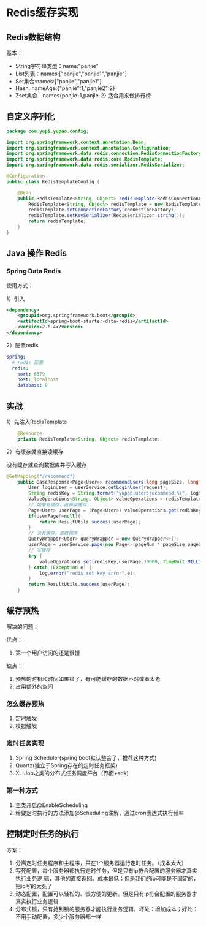 # Redis缓存实现

## Redis数据结构

基本：

- String字符串类型：name:"panjie"
- List列表：names:["panjie","panjie1","panjie"]
- Set集合:names:["panjie","panjie1"]
- Hash: nameAge:{"panjie":1,"panjie2":2}
- Zset集合：names{panjie-1,panjie-2} 适合用来做排行榜

## 自定义序列化

```java
package com.yupi.yupao.config;

import org.springframework.context.annotation.Bean;
import org.springframework.context.annotation.Configuration;
import org.springframework.data.redis.connection.RedisConnectionFactory;
import org.springframework.data.redis.core.RedisTemplate;
import org.springframework.data.redis.serializer.RedisSerializer;

@Configuration
public class RedisTemplateConfig {

    @Bean
    public RedisTemplate<String, Object> redisTemplate(RedisConnectionFactory connectionFactory) {
        RedisTemplate<String, Object> redisTemplate = new RedisTemplate<>();
        redisTemplate.setConnectionFactory(connectionFactory);
        redisTemplate.setKeySerializer(RedisSerializer.string());
        return redisTemplate;
    }
}


```

 ## Java 操作 Redis

### Spring Data Redis

使用方式：

1）引入

```xml
<dependency>
    <groupId>org.springframework.boot</groupId>
    <artifactId>spring-boot-starter-data-redis</artifactId>
    <version>2.6.4</version>
</dependency>
```

2）配置redis

```yml
spring:
  # redis 配置
  redis:
    port: 6379
    host: localhost
    database: 0
```

##  实战

1）先注入RedisTemplate

```java
    @Resource
    private RedisTemplate<String, Object> redisTemplate;
```

2）有缓存就直接读缓存

没有缓存就查询数据库并写入缓存

```java
@GetMapping("/recommend")
    public BaseResponse<Page<User>> recommendUsers(long pageSize, long pageNum, HttpServletRequest request) {
        User loginUser = userService.getLoginUser(request);
        String redisKey = String.format("yupao:user:recommend:%s", loginUser.getId());
        ValueOperations<String, Object> valueOperations = redisTemplate.opsForValue();
        // 如果有缓存，直接读缓存
        Page<User> userPage = (Page<User>) valueOperations.get(redisKey);
        if(userPage!=null){
            return ResultUtils.success(userPage);
        }
        // 没有缓存，查数据库
        QueryWrapper<User> queryWrapper = new QueryWrapper<>();
        userPage = userService.page(new Page<>(pageNum * pageSize,pageSize),queryWrapper);
        // 写缓存
        try {
            valueOperations.set(redisKey,userPage,30000, TimeUnit.MILLISECONDS);
        } catch (Exception e) {
            log.error("redis set key error",e);
        }
        return ResultUtils.success(userPage);
    }
```

## 缓存预热

解决的问题：

优点：

1. 第一个用户访问的还是很慢

缺点：

1. 预热的时机和时间如果错了，有可能缓存的数据不对或者太老
2. 占用额外的空间

### 怎么缓存预热

1. 定时触发
2. 模拟触发



### 定时任务实现

1. Spring Scheduler(spring boot默认整合了，推荐这种方式)
2. Quartz(独立于Spring存在的定时任务框架)
3. XL-Job之类的分布式任务调度平台（界面+sdk)

### 第一种方式

1. 主类开启@EnableScheduling
2. 给要定时执行的方法添加@Scheduling注解，通过cron表达式执行频率



## 控制定时任务的执行

方案：

1. 分离定时任务程序和主程序，只在1个服务器运行定时任务。（成本太大）
2. 写死配置，每个服务器都执行定时任务，但是只有ip符合配置的服务器才真实执行业务逻
   辑，其他的直接返回。成本最低；但是我们的ip可能是不固定的，把ip写的太死了
3. 动态配置，配置可以轻松的、很方便的更新。但是只有ip符合配置的服务器才真实执行业务逻辑
4. 分布式锁，只有抢到锁的服务器才能执行业务逻辑。坏处：增加成本；好处：不用手动配置，多少个服务器都一样



